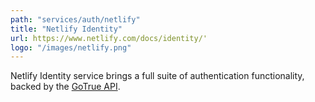 ```yaml
---
path: "services/auth/netlify"
title: "Netlify Identity"
url: https://www.netlify.com/docs/identity/'
logo: "/images/netlify.png"
---
```


Netlify Identity service brings a full suite of authentication functionality, backed by the
[GoTrue API](https://www.gotrueapi.org/).
